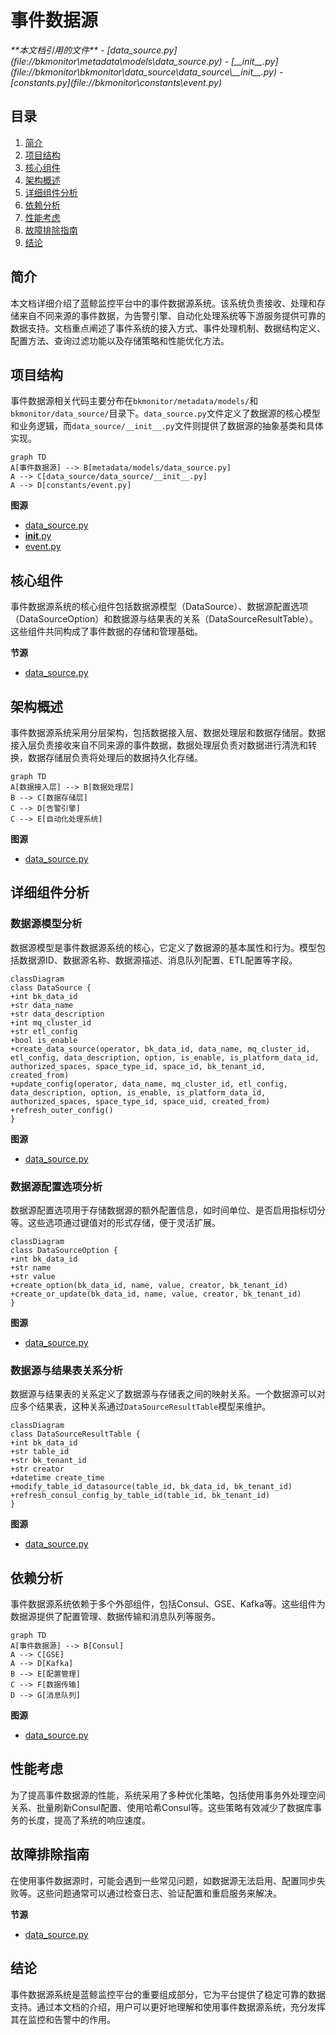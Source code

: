 # 事件数据源

<cite>
**本文档引用的文件**   
- [data_source.py](file://bkmonitor\metadata\models\data_source.py)
- [__init__.py](file://bkmonitor\bkmonitor\data_source\data_source\__init__.py)
- [constants.py](file://bkmonitor\constants\event.py)
</cite>

## 目录
1. [简介](#简介)
2. [项目结构](#项目结构)
3. [核心组件](#核心组件)
4. [架构概述](#架构概述)
5. [详细组件分析](#详细组件分析)
6. [依赖分析](#依赖分析)
7. [性能考虑](#性能考虑)
8. [故障排除指南](#故障排除指南)
9. [结论](#结论)

## 简介
本文档详细介绍了蓝鲸监控平台中的事件数据源系统。该系统负责接收、处理和存储来自不同来源的事件数据，为告警引擎、自动化处理系统等下游服务提供可靠的数据支持。文档重点阐述了事件系统的接入方式、事件处理机制、数据结构定义、配置方法、查询过滤功能以及存储策略和性能优化方法。

## 项目结构
事件数据源相关代码主要分布在`bkmonitor/metadata/models/`和`bkmonitor/data_source/`目录下。`data_source.py`文件定义了数据源的核心模型和业务逻辑，而`data_source/__init__.py`文件则提供了数据源的抽象基类和具体实现。

```mermaid
graph TD
A[事件数据源] --> B[metadata/models/data_source.py]
A --> C[data_source/data_source/__init__.py]
A --> D[constants/event.py]
```

**图源**
- [data_source.py](file://bkmonitor\metadata\models\data_source.py)
- [__init__.py](file://bkmonitor\bkmonitor\data_source\data_source\__init__.py)
- [event.py](file://bkmonitor\constants\event.py)

## 核心组件
事件数据源系统的核心组件包括数据源模型（DataSource）、数据源配置选项（DataSourceOption）和数据源与结果表的关系（DataSourceResultTable）。这些组件共同构成了事件数据的存储和管理基础。

**节源**
- [data_source.py](file://bkmonitor\metadata\models\data_source.py#L1-L1534)

## 架构概述
事件数据源系统采用分层架构，包括数据接入层、数据处理层和数据存储层。数据接入层负责接收来自不同来源的事件数据，数据处理层负责对数据进行清洗和转换，数据存储层负责将处理后的数据持久化存储。

```mermaid
graph TD
A[数据接入层] --> B[数据处理层]
B --> C[数据存储层]
C --> D[告警引擎]
C --> E[自动化处理系统]
```

**图源**
- [data_source.py](file://bkmonitor\metadata\models\data_source.py#L1-L1534)

## 详细组件分析

### 数据源模型分析
数据源模型是事件数据源系统的核心，它定义了数据源的基本属性和行为。模型包括数据源ID、数据源名称、数据源描述、消息队列配置、ETL配置等字段。

```mermaid
classDiagram
class DataSource {
+int bk_data_id
+str data_name
+str data_description
+int mq_cluster_id
+str etl_config
+bool is_enable
+create_data_source(operator, bk_data_id, data_name, mq_cluster_id, etl_config, data_description, option, is_enable, is_platform_data_id, authorized_spaces, space_type_id, space_id, bk_tenant_id, created_from)
+update_config(operator, data_name, mq_cluster_id, etl_config, data_description, option, is_enable, is_platform_data_id, authorized_spaces, space_type_id, space_uid, created_from)
+refresh_outer_config()
}
```

**图源**
- [data_source.py](file://bkmonitor\metadata\models\data_source.py#L1-L1534)

### 数据源配置选项分析
数据源配置选项用于存储数据源的额外配置信息，如时间单位、是否启用指标切分等。这些选项通过键值对的形式存储，便于灵活扩展。

```mermaid
classDiagram
class DataSourceOption {
+int bk_data_id
+str name
+str value
+create_option(bk_data_id, name, value, creator, bk_tenant_id)
+create_or_update(bk_data_id, name, value, creator, bk_tenant_id)
}
```

**图源**
- [data_source.py](file://bkmonitor\metadata\models\data_source.py#L1400-L1534)

### 数据源与结果表关系分析
数据源与结果表的关系定义了数据源与存储表之间的映射关系。一个数据源可以对应多个结果表，这种关系通过`DataSourceResultTable`模型来维护。

```mermaid
classDiagram
class DataSourceResultTable {
+int bk_data_id
+str table_id
+str bk_tenant_id
+str creator
+datetime create_time
+modify_table_id_datasource(table_id, bk_data_id, bk_tenant_id)
+refresh_consul_config_by_table_id(table_id, bk_tenant_id)
}
```

**图源**
- [data_source.py](file://bkmonitor\metadata\models\data_source.py#L1400-L1534)

## 依赖分析
事件数据源系统依赖于多个外部组件，包括Consul、GSE、Kafka等。这些组件为数据源提供了配置管理、数据传输和消息队列等服务。

```mermaid
graph TD
A[事件数据源] --> B[Consul]
A --> C[GSE]
A --> D[Kafka]
B --> E[配置管理]
C --> F[数据传输]
D --> G[消息队列]
```

**图源**
- [data_source.py](file://bkmonitor\metadata\models\data_source.py#L1-L1534)

## 性能考虑
为了提高事件数据源的性能，系统采用了多种优化策略，包括使用事务外处理空间关系、批量刷新Consul配置、使用哈希Consul等。这些策略有效减少了数据库事务的长度，提高了系统的响应速度。

## 故障排除指南
在使用事件数据源时，可能会遇到一些常见问题，如数据源无法启用、配置同步失败等。这些问题通常可以通过检查日志、验证配置和重启服务来解决。

**节源**
- [data_source.py](file://bkmonitor\metadata\models\data_source.py#L1-L1534)

## 结论
事件数据源系统是蓝鲸监控平台的重要组成部分，它为平台提供了稳定可靠的数据支持。通过本文档的介绍，用户可以更好地理解和使用事件数据源系统，充分发挥其在监控和告警中的作用。